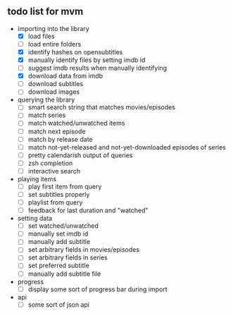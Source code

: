 ## todo list for mvm

- importing into the library
    - [x] load files
    - [ ] load entire folders
    - [x] identify hashes on opensubtitles
    - [x] manually identify files by setting imdb id
    - [ ] suggest imdb results when manually identifying
    - [x] download data from imdb
    - [ ] download subtitles
    - [ ] download images
- querying the library
    - [ ] smart search string that matches movies/episodes
    - [ ] match series
    - [ ] match watched/unwatched items 
    - [ ] match next episode
    - [ ] match by release date
    - [ ] match not-yet-released and not-yet-downloaded episodes of series
    - [ ] pretty calendarish output of queries
    - [ ] zsh completion
    - [ ] interactive search
- playing items
    - [ ] play first item from query
    - [ ] set subtitles properly
    - [ ] playlist from query
    - [ ] feedback for last duration and "watched"
- setting data
    - [ ] set watched/unwatched
    - [ ] manually set imdb id
    - [ ] manually add subtitle
    - [ ] set arbitrary fields in movies/episodes
    - [ ] set arbitrary fields in series
    - [ ] set preferred subtitle
    - [ ] manually add subtitle file
- progress
    - [ ] display some sort of progress bar during import
- api
    - [ ] some sort of json api
